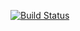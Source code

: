 [![Build Status](https://travis-ci.org/Si-hub/greetings-webapp.svg?branch=master)](https://travis-ci.org/Si-hub/greetings-webapp)